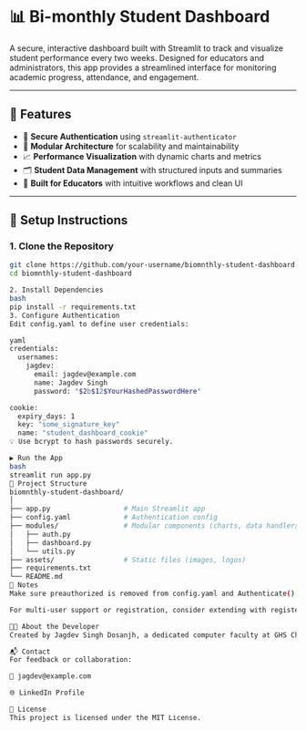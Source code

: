 # 📊 Bi-monthly Student Dashboard

A secure, interactive dashboard built with Streamlit to track and visualize student performance every two weeks. Designed for educators and administrators, this app provides a streamlined interface for monitoring academic progress, attendance, and engagement.

---

## 🚀 Features

- 🔐 **Secure Authentication** using `streamlit-authenticator`
- 🧮 **Modular Architecture** for scalability and maintainability
- 📈 **Performance Visualization** with dynamic charts and metrics
- 🗂️ **Student Data Management** with structured inputs and summaries
- 🧠 **Built for Educators** with intuitive workflows and clean UI

---

## 🔧 Setup Instructions

### 1. Clone the Repository

```bash
git clone https://github.com/your-username/biomnthly-student-dashboard.git
cd biomnthly-student-dashboard

2. Install Dependencies
bash
pip install -r requirements.txt
3. Configure Authentication
Edit config.yaml to define user credentials:

yaml
credentials:
  usernames:
    jagdev:
      email: jagdev@example.com
      name: Jagdev Singh
      password: "$2b$12$YourHashedPasswordHere"

cookie:
  expiry_days: 1
  key: "some_signature_key"
  name: "student_dashboard_cookie"
💡 Use bcrypt to hash passwords securely.

▶️ Run the App
bash
streamlit run app.py
🧱 Project Structure
biomnthly-student-dashboard/
│
├── app.py                  # Main Streamlit app
├── config.yaml             # Authentication config
├── modules/                # Modular components (charts, data handlers)
│   ├── auth.py
│   ├── dashboard.py
│   └── utils.py
├── assets/                 # Static files (images, logos)
├── requirements.txt
└── README.md
📌 Notes
Make sure preauthorized is removed from config.yaml and Authenticate() to avoid deprecation errors.

For multi-user support or registration, consider extending with register_user_view.

👨‍🏫 About the Developer
Created by Jagdev Singh Dosanjh, a dedicated computer faculty at GHS Chananke, Amritsar. Passionate about building scalable educational tools and interactive learning platforms.

📬 Contact
For feedback or collaboration:

📧 jagdev@example.com

🌐 LinkedIn Profile

📄 License
This project is licensed under the MIT License.